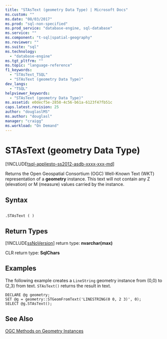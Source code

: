 ```yaml
---
title: "STAsText (geometry Data Type) | Microsoft Docs"
ms.custom: ""
ms.date: "08/03/2017"
ms.prod: "sql-non-specified"
ms.prod_service: "database-engine, sql-database"
ms.service: ""
ms.component: "t-sql|spatial-geography"
ms.reviewer: ""
ms.suite: "sql"
ms.technology: 
  - "database-engine"
ms.tgt_pltfrm: ""
ms.topic: "language-reference"
f1_keywords: 
  - "STAsText_TSQL"
  - "STAsText (geometry Data Type)"
dev_langs: 
  - "TSQL"
helpviewer_keywords: 
  - "STAsText (geometry Data Type)"
ms.assetid: e0decf5e-2858-4c56-b61a-6123f47fb51c
caps.latest.revision: 25
author: "douglaslMS"
ms.author: "douglasl"
manager: "craigg"
ms.workload: "On Demand"
---
```

# STAsText (geometry Data Type)
[!INCLUDE[tsql-appliesto-ss2012-asdb-xxxx-xxx-md](../../includes/tsql-appliesto-ss2012-asdb-xxxx-xxx-md.md)]

Returns the Open Geospatial Consortium (OGC) Well-Known Text (WKT) representation of a **geometry** instance. This text will not contain any Z (elevation) or M (measure) values carried by the instance.
  
## Syntax  
  
```  
  
.STAsText ( )  
```  
  
## Return Types  
 [!INCLUDE[ssNoVersion](../../includes/ssnoversion-md.md)] return type: **nvarchar(max)**  
  
 CLR return type: **SqlChars**  
  
## Examples  
 The following example creates a `LineString` geometry instance from (0,0) to (2,3) from text. `STAsText()` returns the result in text.  
  
```  
DECLARE @g geometry;  
SET @g = geometry::STGeomFromText('LINESTRING(0 0, 2 3)', 0);  
SELECT @g.STAsText();  
```  
  
## See Also  
 [OGC Methods on Geometry Instances](../../t-sql/spatial-geometry/ogc-methods-on-geometry-instances.md)  
  
  

